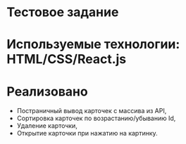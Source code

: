 # Тестовое задание
# Используемые технологии: HTML/CSS/React.js
# Реализовано
- Постраничный вывод карточек с массива из API,
- Сортировка карточек по возрастанию/убыванию Id,
- Удаление карточки, 
- Открытие карточки при нажатию на картинку.
